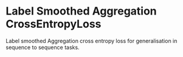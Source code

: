 # Label Smoothed Aggregation CrossEntropyLoss
Label smoothed Aggregation cross entropy loss for generalisation in sequence to sequence tasks.
